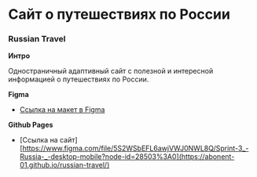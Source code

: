 # Сайт о путешествиях по России

### Russian Travel

**Интро**

Одностраничный адаптивный сайт с полезной и интересной информацией о путешествиях по России.

**Figma**

* [Ссылка на макет в Figma](https://www.figma.com/file/5S2WSbEFL6awjVWJ0NWL8Q/Sprint-3_-Russia-_-desktop-mobile?node-id=28503%3A0)

**Github Pages**

* [Ссылка на сайт][https://www.figma.com/file/5S2WSbEFL6awjVWJ0NWL8Q/Sprint-3_-Russia-_-desktop-mobile?node-id=28503%3A0](https://abonent-01.github.io/russian-travel/)
